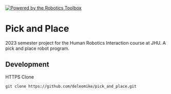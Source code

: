 [![Powered by the Robotics Toolbox](https://raw.githubusercontent.com/petercorke/robotics-toolbox/master/.github/svg/rtb_powered.min.svg)](https://github.com/petercorke/robotics-toolbox)

# Pick and Place

2023 semester project for the Human Robotics Interaction course at JHU. A pick and place robot program.

## Development

HTTPS Clone
```
git clone https://github.com/deleomike/pick_and_place.git
```
